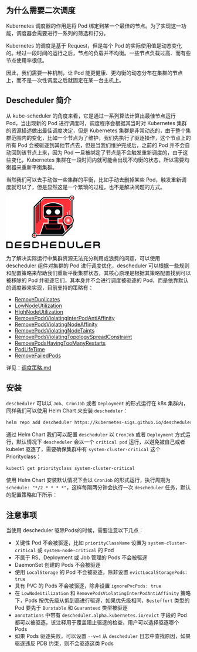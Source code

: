 ## 为什么需要二次调度

Kubernetes 调度器的作用是将 Pod 绑定到某一个最佳的节点。为了实现这一功能，调度器会需要进行一系列的筛选和打分。

Kubernetes 的调度是基于 Request，但是每个 Pod 的实际使用值是动态变化的。经过一段时间的运行之后，节点的负载并不均衡。一些节点负载过高、而有些节点使用率很低。

因此，我们需要一种机制，让 Pod 能更健康、更均衡的动态分布在集群的节点上，而不是一次性调度之后就固定在某一台主机上。

## Descheduler 简介

从 kube-scheduler 的角度来看，它是通过一系列算法计算出最佳节点运行 Pod，当出现新的 Pod 进行调度时，调度程序会根据其当时对 Kubernetes 集群的资源描述做出最佳调度决定，但是 Kubernetes 集群是非常动态的，由于整个集群范围内的变化，比如一个节点为了维护，我们先执行了驱逐操作，这个节点上的所有 Pod 会被驱逐到其他节点去，但是当我们维护完成后，之前的 Pod 并不会自动回到该节点上来，因为 Pod 一旦被绑定了节点是不会触发重新调度的，由于这些变化，Kubernetes 集群在一段时间内就可能会出现不均衡的状态，所以需要均衡器来重新平衡集群。

当然我们可以去手动做一些集群的平衡，比如手动去删掉某些 Pod，触发重新调度就可以了，但是显然这是一个繁琐的过程，也不是解决问题的方式。

<img src=".assets/descheduler-stacked-color.png" alt="descheduler" style="zoom:25%;" />

为了解决实际运行中集群资源无法充分利用或浪费的问题，可以使用 descheduler 组件对集群的 Pod 进行调度优化，descheduler 可以根据一些规则和配置策略来帮助我们重新平衡集群状态，其核心原理是根据其策略配置找到可以被移除的 Pod 并驱逐它们，其本身并不会进行调度被驱逐的 Pod，而是依靠默认的调度器来实现，目前支持的策略有：

- [RemoveDuplicates](https://github.com/kubernetes-sigs/descheduler#removeduplicates)
- [LowNodeUtilization](https://github.com/kubernetes-sigs/descheduler#lownodeutilization)
- [HighNodeUtilization](https://github.com/kubernetes-sigs/descheduler#highnodeutilization)
- [RemovePodsViolatingInterPodAntiAffinity](https://github.com/kubernetes-sigs/descheduler#removepodsviolatinginterpodantiaffinity)
- [RemovePodsViolatingNodeAffinity](https://github.com/kubernetes-sigs/descheduler#removepodsviolatingnodeaffinity)
- [RemovePodsViolatingNodeTaints](https://github.com/kubernetes-sigs/descheduler#removepodsviolatingnodetaints)
- [RemovePodsViolatingTopologySpreadConstraint](https://github.com/kubernetes-sigs/descheduler#removepodsviolatingtopologyspreadconstraint)
- [RemovePodsHavingTooManyRestarts](https://github.com/kubernetes-sigs/descheduler#removepodshavingtoomanyrestarts)
- [PodLifeTime](https://github.com/kubernetes-sigs/descheduler#podlifetime)
- [RemoveFailedPods](https://github.com/kubernetes-sigs/descheduler#removefailedpods)

详见：[调度策略.md](调度策略.md)

## 安装

`descheduler` 可以以 `Job`、`CronJob` 或者 `Deployment` 的形式运行在 k8s 集群内，同样我们可以使用 Helm Chart 来安装 `descheduler`：

```bash
helm repo add descheduler https://kubernetes-sigs.github.io/descheduler/
```

通过 Helm Chart 我们可以配置 `descheduler` 以 `CronJob` 或者 `Deployment` 方式运行，默认情况下 `descheduler` 会以一个 `critical pod` 运行，以避免被自己或者 kubelet 驱逐了，需要确保集群中有 `system-cluster-critical` 这个 Priorityclass：

```bash
kubectl get priorityclass system-cluster-critical
```

使用 Helm Chart 安装默认情况下会以 `CronJob` 的形式运行，执行周期为 `schedule: "*/2 * * * *"`，这样每隔两分钟会执行一次 `descheduler` 任务，默认的配置策略如下所示：

## 注意事项

当使用 descheduler 驱除Pods的时候，需要注意以下几点：

- 关键性 Pod 不会被驱逐，比如 `priorityClassName` 设置为 `system-cluster-critical` 或 `system-node-critical` 的 Pod
- 不属于 RS、Deployment 或 Job 管理的 Pods 不会被驱逐
- DaemonSet 创建的 Pods 不会被驱逐
- 使用 `LocalStorage` 的 Pod 不会被驱逐，除非设置 `evictLocalStoragePods: true`
- 具有 PVC 的 Pods 不会被驱逐，除非设置 `ignorePvcPods: true`
- 在 `LowNodeUtilization` 和 `RemovePodsViolatingInterPodAntiAffinity` 策略下，Pods 按优先级从低到高进行驱逐，如果优先级相同，`Besteffort` 类型的 Pod 要先于 `Burstable` 和 `Guaranteed` 类型被驱逐
- `annotations` 中带有 `descheduler.alpha.kubernetes.io/evict` 字段的 Pod 都可以被驱逐，该注释用于覆盖阻止驱逐的检查，用户可以选择驱逐哪个Pods
- 如果 Pods 驱逐失败，可以设置 `--v=4` 从 `descheduler` 日志中查找原因，如果驱逐违反 PDB 约束，则不会驱逐这类 Pods
